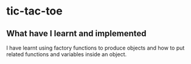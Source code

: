 # tic-tac-toe

## What have I learnt and implemented
I have learnt using factory functions to produce objects and how to put related functions and variables
inside an object.